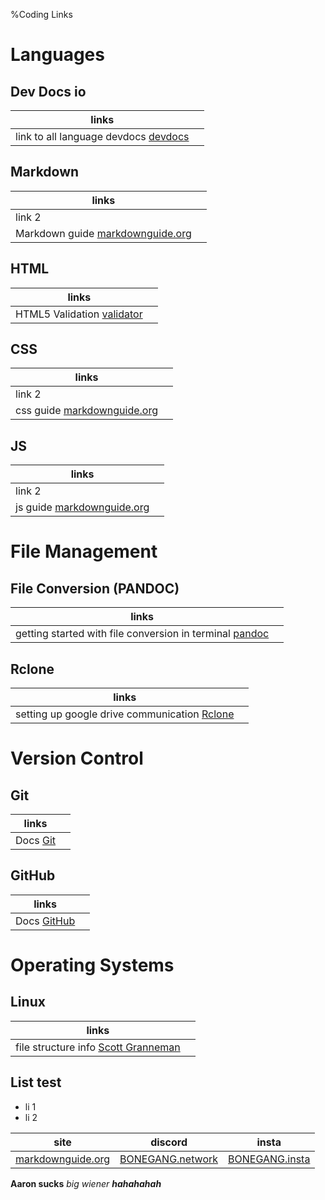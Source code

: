 %Coding Links

# Languages 

## Dev Docs io
|links |  |
| ------- | --------- |
| link to all language devdocs [devdocs](https://devdocs.io/) |  |

## Markdown
| links |  |
| ------- | --------- |
| link 2 |  |
| Markdown guide [markdownguide.org](https://www.markdownguide.org/getting-started/) | |

## HTML
|links |  |
| ------- | --------- |
| HTML5 Validation [validator](https://validator.w3.org/) |  |

## CSS
| links |  |
| ------- | --------- |
| link 2 |  |
| css guide [markdownguide.org](https://www.markdownguide.org/getting-started/) | |

## JS
| links |  |
| ------- | --------- |
| link 2 |  |
| js guide [markdownguide.org](https://www.markdownguide.org/getting-started/) | |

# File Management

## File Conversion (PANDOC)
|links |  |
| ------- | --------- |
| getting started with file conversion in terminal [pandoc](https://pandoc.org/getting-started.html) |  |

## Rclone
|links |  |
| ------- | --------- |
| setting up google drive communication [Rclone](https://rclone.org/drive/) |  |

# Version Control

## Git
|links |  |
| ------- | --------- |
| Docs [Git](https://git-scm.com/doc) |  |

## GitHub
|links |  |
| ------- | --------- |
| Docs [GitHub](https://docs.github.com/en) |  |

# Operating Systems

## Linux

|links |  |
| ------- | --------- |
| file structure info [Scott Granneman](https://granneman.com/tech/linux/thelinuxenvironment/topleveldirectories#:~:text=%2F%20%3A%20The%20top%20level%20directory%20in,the%20root%20of%20a%20tree.) |  |

## List test
* li 1
* li 2
  
| site | discord | insta |
| ------- | --------- |---|
|[markdownguide.org](https://www.markdownguide.org/getting-started/) | [BONEGANG.network](https://discord.com/channels/907700818952736778/907700819409924150/908415129027244124) | [BONEGANG.insta](https://www.instagram.com/boneganginsta/)|

**Aaron sucks** *big wiener* ***hahahahah***
